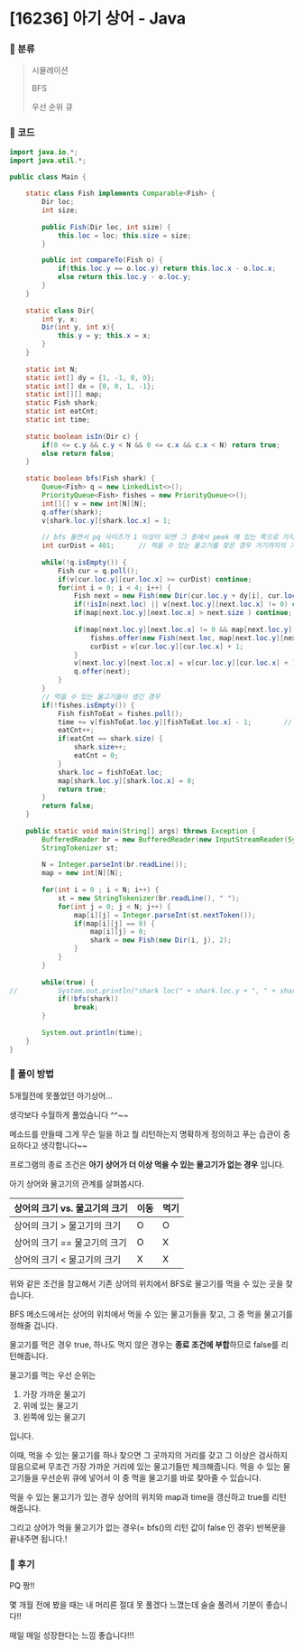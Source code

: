 # [16236] 아기 상어 - Java

###  :shark: 분류

> 시뮬레이션
>
> BFS
>
> 우선 순위 큐



### :shark: 코드

```java
import java.io.*;
import java.util.*;

public class Main {
	
	static class Fish implements Comparable<Fish> {
		Dir loc;
		int size;
		
		public Fish(Dir loc, int size) {
			this.loc = loc; this.size = size;
		}

		public int compareTo(Fish o) {
			if(this.loc.y == o.loc.y) return this.loc.x - o.loc.x;
			else return this.loc.y - o.loc.y;
		}
	}
	
	static class Dir{
		int y, x;
		Dir(int y, int x){
			this.y = y; this.x = x;
		}
	}
	
	static int N;
	static int[] dy = {1, -1, 0, 0};
	static int[] dx = {0, 0, 1, -1};
	static int[][] map;
	static Fish shark;
	static int eatCnt;
	static int time;
	
	static boolean isIn(Dir c) {
		if(0 <= c.y && c.y < N && 0 <= c.x && c.x < N) return true;
		else return false;
	}
	
	static boolean bfs(Fish shark) {
		Queue<Fish> q = new LinkedList<>(); 
		PriorityQueue<Fish> fishes = new PriorityQueue<>();
		int[][] v = new int[N][N];
		q.offer(shark);
		v[shark.loc.y][shark.loc.x] = 1;
		
		// bfs 돌면서 pq 사이즈가 1 이상이 되면 그 중에서 peek 에 있는 쪽으로 가자
		int curDist = 401;		// 먹을 수 있는 물고기를 찾은 경우 거기까지의 거리만 체크
		
		while(!q.isEmpty()) {
			Fish cur = q.poll();
			if(v[cur.loc.y][cur.loc.x] >= curDist) continue;  
			for(int i = 0; i < 4; i++) {
				Fish next = new Fish(new Dir(cur.loc.y + dy[i], cur.loc.x + dx[i]), cur.size);
				if(!isIn(next.loc) || v[next.loc.y][next.loc.x] != 0) continue;
				if(map[next.loc.y][next.loc.x] > next.size ) continue;
				
				if(map[next.loc.y][next.loc.x] != 0 && map[next.loc.y][next.loc.x] < next.size ) {
					fishes.offer(new Fish(next.loc, map[next.loc.y][next.loc.x]));
					curDist = v[cur.loc.y][cur.loc.x] + 1;
				}
				v[next.loc.y][next.loc.x] = v[cur.loc.y][cur.loc.x] + 1;
				q.offer(next);
			}
		}
		// 먹을 수 있는 물고기들이 생긴 경우
		if(!fishes.isEmpty()) {
			Fish fishToEat = fishes.poll();
			time += v[fishToEat.loc.y][fishToEat.loc.x] - 1;		// 가는데 걸린 시간 더해 줌
			eatCnt++;
			if(eatCnt == shark.size) {
				shark.size++;
				eatCnt = 0;
			}
			shark.loc = fishToEat.loc;
			map[shark.loc.y][shark.loc.x] = 0;
			return true;
		}
		return false;
	}
	
	public static void main(String[] args) throws Exception {
		BufferedReader br = new BufferedReader(new InputStreamReader(System.in));
		StringTokenizer st;
		
		N = Integer.parseInt(br.readLine());
		map = new int[N][N];
		
		for(int i = 0 ; i < N; i++) {
			st = new StringTokenizer(br.readLine(), " ");
			for(int j = 0; j < N; j++) {
				map[i][j] = Integer.parseInt(st.nextToken());
				if(map[i][j] == 9) {
					map[i][j] = 0;
					shark = new Fish(new Dir(i, j), 2);
				}
			}
		}
		
		while(true) {
//			System.out.println("shark loc(" + shark.loc.y + ", " + shark.loc.x + ") size: " + shark.size + ", time: " + time);
			if(!bfs(shark)) 
				break;
		}
		
		System.out.println(time);
	}
}
```



### :shark: 풀이 방법

5개월전에 못풀었던 아기상어...

생각보다 수월하게 풀었슴니다 ^^~~

메소드를 만들때 그게 무슨 일을 하고 뭘 리턴하는지 명확하게 정의하고 푸는 습관이 중요하다고 생각합니다~~



프로그램의 종료 조건은 **아기 상어가 더 이상 먹을 수 있는 물고기가 없는 경우** 입니다.

아기 상어와 물고기의 관계를 살펴봅시다.

| **상어의 크기 vs. 물고기의 크기** | **이동** | **먹기** |
| --------------------------------- | -------- | -------- |
| 상어의 크기 > 물고기의 크기       | O        | O        |
| 상어의 크기 == 물고기의 크기      | O        | X        |
| 상어의 크기 < 물고기의 크기       | X        | X        |

위와 같은 조건을 참고해서 기존 상어의 위치에서 BFS로 물고기를 먹을 수 있는 곳을 찾습니다.

BFS 메소드에서는 상어의 위치에서 먹을 수 있는 물고기들을 찾고, 그 중 먹을 물고기를 정해줄 겁니다.

물고기를 먹은 경우 true, 하나도 먹지 않은 경우는 **종료 조건에 부합**하므로 false를 리턴해줍니다. 

물고기를 먹는 우선 순위는 

1. 가장 가까운 물고기
2. 위에 있는 물고기
3. 왼쪽에 있는 물고기

입니다. 

이때, 먹을 수 있는 물고기를 하나 찾으면 그 곳까지의 거리를 갖고 그 이상은 검사하지 않음으로써 무조건 가장 가까운 거리에 있는 물고기들만 체크해줍니다. 먹을 수 있는 물고기들을 우선순위 큐에 넣어서 이 중 먹을 물고기를 바로 찾아줄 수 있습니다.

먹을 수 있는 물고기가 있는 경우 상어의 위치와 map과 time을 갱신하고 true를 리턴해줍니다.

그리고 상어가 먹을 물고기가 없는 경우(= bfs()의 리턴 값이 false 인 경우) 반복문을 끝내주면 됩니다.!



### :shark: 후기

PQ 짱!!

몇 개월 전에 봤을 때는 내 머리론 절대 못 풀겠다 느꼈는데 술술 풀려서 기분이 좋습니다!!

 

매일 매일 성장한다는 느낌 좋습니다!!!